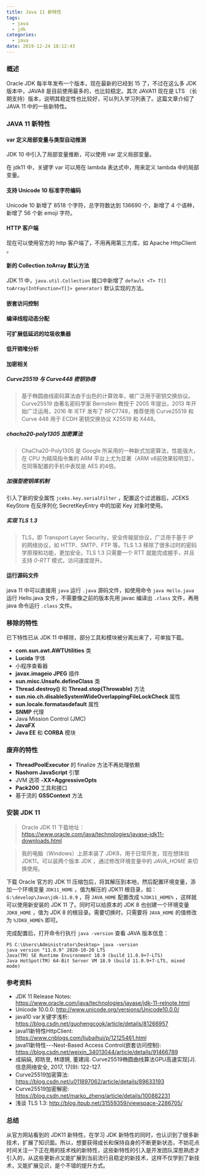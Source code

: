 ```yaml
---
title: Java 11 新特性
tags:
  - java 
  - jdk
categories:
  - java
date: 2019-12-24 18:12:43
---
```


### 概述

Oracle JDK 每半年发布一个版本，现在最新的已经到 15 了，不过在这么多 JDK 版本中，JAVA8 是目前使用最多的，也比较稳定。其次 JAVA11 现在是 LTS （长期支持）版本，说明其稳定性也比较好，可以列入学习列表了。这篇文章介绍了 JAVA 11 中的一些新特性。



<!-- more -->



### JAVA 11 新特性

#### var 定义局部变量与类型自动推测

JDK 10 中引入了局部变量推断，可以使用 var 定义局部变量。

在 jdk11 中，关键字 var 可以用在 lambda 表达式中，用来定义 lambda 中的局部变量。



#### 支持 Unicode 10 标准字符编码

Unicode 10 新增了 8518 个字符，总字符数达到 136690 个，新增了 4 个语种，新增了 56 个新 emoji 字符。



#### HTTP 客户端

现在可以使用官方的 http 客户端了，不用再用第三方库，如 Apache HttpClient 。



#### 新的 Collection.toArray 默认方法

JDK 11 中，`java.util.Collection` 接口中新增了 `default <T> T[] toArray(IntFunction<T[]> generator)` 默认实现的方法。



#### 嵌套访问控制





#### 编译线程动态分配



#### 可扩展低延迟的垃圾收集器



#### 低开销堆分析



#### 加密相关

##### Curve25519 与 Curve448 密钥协商

> 基于椭圆曲线密码算法由于出色的计算效率，被广泛用于密钥交换协议。Curve25519 由著名密码学家 Bernstein 教授于 2005 年提出，2013 年开始广泛运用，2016 年 IETF 发布了 RFC7748，推荐使用 Curve25519 和 Curve 448 用于 ECDH 密钥交换协议 X25519 和 X448。



##### chacha20-poly1305 加密算法

> ChaCha20-Poly1305 是 Google 所采用的一种新式加密算法，性能强大，在 CPU 为精简指令集的 ARM 平台上尤为显著（ARM v8前效果较明显），在同等配置的手机中表现是 AES 的4倍。



##### 加强型密钥库机制

引入了新的安全属性 `jceks.key.serialFilter` ，配置这个过滤器后，JCEKS KeyStore 在反序列化 SecretKeyEntry 中的加密 Key 对象时使用。



##### 实现 TLS 1.3 

> TLS，即 Transport Layer Security，安全传输层协议，广泛用于基于 IP 的网络协议，如 HTTP、SMTP、FTP 等。TLS 1.3 移除了很多过时的密码学原理和功能，更加安全。TLS 1.3 只需要一个 RTT 就能完成握手，并且支持 *0-RTT* 模式，访问速度提升。



#### 运行源码文件

java 11 中可以直接用 `java` 运行 `.java` 源码文件，如使用命令 `java Hello.java` 运行 Hello.java 文件，不需要像之前的版本先用 javac 编译出 `.class` 文件，再用 java 命令运行 `.class` 文件。



### 移除的特性

已下特性已从 JDK 11 中移除，部分工具和模块被分离出来了，可单独下载。

- **com.sun.awt.AWTUtilities** 类
- **Lucida** 字体
- 小程序查看器
- **javax.imageio JPEG** 插件
- **sun.misc.Unsafe.defineClass** 类
- **Thread.destroy()** 和 **Thread.stop(Throwable)** 方法
- **sun.nio.ch.disableSystemWideOverlappingFileLockCheck** 属性
- **sun.locale.formatasdefault** 属性
- **SNMP** 代理
- Java Mission Control (JMC)
- **JavaFX** 
- **Java EE** 和 **CORBA** 模块



### 废弃的特性

- **ThreadPoolExecutor** 的 finalize 方法不再处理依赖
- **Nashorn JavaScript** 引擎
- JVM 选项 **-XX+AggressiveOpts** 
- **Pack200** 工具和接口
- 基于流的 **GSSContext** 方法



### 安装 JDK 11

> Oracle JDK 11 下载地址：<https://www.oracle.com/java/technologies/javase-jdk11-downloads.html> 

> 我的电脑（Windows）上原本装了 JDK8，用于日常开发，现在想体验 JDK11，可以装两个版本 JDK ，通过修改环境变量中的 *JAVA_HOME* 来切换使用。

下载 Oracle 官方的 JDK 11 压缩包后，将其解压到本地，然后配置环境变量，添加一个环境变量 `JDK11_HOME` ，值为解压的 JDK11 根目录，如：`G:\develop\Java\jdk-11.0.9` ，将 `JAVA_HOME` 配置改成 `%JDK11_HOME%` ，这样就可以使用新安装的 JDK 11 了。同时可以给原本的 JDK 8 也创建一个环境变量 `JDK8_HOME` ，值为 JDK 8 的根目录。需要切换时，只需要将 `JAVA_HOME` 的值修改为 `%JDK8_HOME%` 即可。

完成配置后，打开命令行执行 `java -version` 查看 JAVA 版本信息：

```
PS C:\Users\Administrator\Desktop> java -version
java version "11.0.9" 2020-10-20 LTS
Java(TM) SE Runtime Environment 18.9 (build 11.0.9+7-LTS)
Java HotSpot(TM) 64-Bit Server VM 18.9 (build 11.0.9+7-LTS, mixed mode)
```



### 参考资料

- JDK 11 Release Notes: <https://www.oracle.com/java/technologies/javase/jdk-11-relnote.html> 
- Unicode 10.0.0: <http://www.unicode.org/versions/Unicode10.0.0/> 
- java10 var关键字浅析: <https://blog.csdn.net/guohengcook/article/details/81266957> 
- java11新特性HttpClient: <https://www.cnblogs.com/liubaihui/p/12125461.html> 
- java11新特性---Nest-Based Access Control(嵌套访问控制): <https://blog.csdn.net/weixin_34013044/article/details/91466789> 
- 成娟娟, 郑昉昱, 林璟锵, 董建阔. Curve25519椭圆曲线算法GPU高速实现[J]. 信息网络安全, 2017, 17(9): 122-127.
- Curve25519加密算法: <https://blog.csdn.net/u011897062/article/details/89633193> 
- Curve25519加密解密: <https://blog.csdn.net/marko_zheng/article/details/100882231> 
- 浅谈 TLS 1.3: <http://blog.itpub.net/31559359/viewspace-2286705/> 



### 总结

从官方网站看到的 JDK11 新特性，在学习 JDK 新特性的同时，也认识到了很多新技术，扩展了知识面。所以，想要获得成长和保持自身的不断更新状态，不妨花点时间关注一下正在用的技术栈的新特性，这些新特性的引入是开发团队深思熟虑才引入的，从这些更新点又能扩展到当前流行且稳定的新技术，这样不仅学到了新技术，又能扩展见识，是个不错的提升方式。

